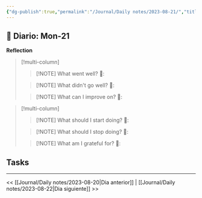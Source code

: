 ```yaml
---
{"dg-publish":true,"permalink":"/Journal/Daily notes/2023-08-21/","title":"2023-08-21","tags":["Daily"],"created":"2023-08-21T11:58:41.657-05:00","updated":"2023-09-08T19:36:26.295-05:00"}
---
```



## 📅 Diario: Mon-21


**Reflection**

> [!multi-column]
> 
> > [!NOTE] What went well?
> > 💭: 
> 
> > [!NOTE] What didn't go well?
> > 💭:
> 
> > [!NOTE] What can I improve on?
> > 💭:
> 

> [!multi-column]
> 
> > [!NOTE] What should I start doing?
> > 💭:
> 
> > [!NOTE] What should I stop doing?
> > 💭:
> 
> > [!NOTE] What am I grateful for?
> > 💭:
> 

## Tasks

- - - 

<< [[Journal/Daily notes/2023-08-20\|Dia anterior]] | [[Journal/Daily notes/2023-08-22\|Dia siguiente]] >>
